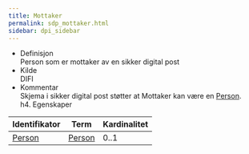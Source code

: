 ```yaml
---
title: Mottaker 
permalink: sdp_mottaker.html
sidebar: dpi_sidebar
---
```


  - Definisjon  
    Person som er mottaker av en sikker digital post
  - Kilde  
    DIFI
  - Kommentar  
    Skjema i sikker digital post støtter at Mottaker kan være en
    [Person](sdp_person.html).  
    h4. Egenskaper

| Identifikator    | Term             | Kardinalitet |
| ---------------- | ---------------- | ------------ |
| [Person](sdp_person.html) | [Person](sdp_person.html) | 0..1         |

